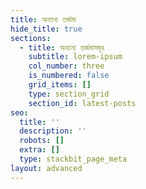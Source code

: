 ```yaml
---
title: অন্যান্য তর্জমা
hide_title: true
sections:
  - title: অন্যান্য তর্জমাসমূহ
    subtitle: lorem-ipsum
    col_number: three
    is_numbered: false
    grid_items: []
    type: section_grid
    section_id: latest-posts
seo:
  title: ''
  description: ''
  robots: []
  extra: []
  type: stackbit_page_meta
layout: advanced
---
```

